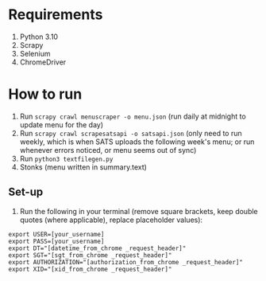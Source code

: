 # Requirements

1. Python 3.10
2. Scrapy
3. Selenium
4. ChromeDriver

# How to run

1. Run `scrapy crawl menuscraper -o menu.json` (run daily at midnight to update menu for the day)
2. Run `scrapy crawl scrapesatsapi -o satsapi.json` (only need to run weekly, which is when SATS uploads the following week's menu; or run whenever errors noticed, or menu seems out of sync)
3. Run `python3 textfilegen.py`
4. Stonks (menu written in summary.text)

## Set-up

1. Run the following in your terminal (remove square brackets, keep double quotes (where applicable), replace placeholder values):

```
export USER=[your_username]
export PASS=[your_username]
export DT="[datetime_from_chrome _request_header]"
export SGT="[sgt_from_chrome _request_header]"
export AUTHORIZATION="[authorization_from_chrome _request_header]"
export XID="[xid_from_chrome _request_header]"
```
